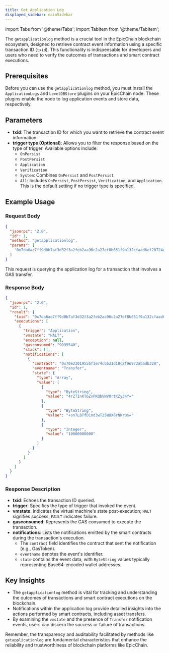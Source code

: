 ```yaml
---
title: Get Application Log
displayed_sidebar: mainSidebar
---
```


import Tabs from '@theme/Tabs';
import TabItem from '@theme/TabItem';




The `getapplicationlog` method is a crucial tool in the EpicChain blockchain ecosystem, designed to retrieve contract event information using a specific transaction ID (`txid`). This functionality is indispensable for developers and users who need to verify the outcomes of transactions and smart contract executions.

## Prerequisites
Before you can use the `getapplicationlog` method, you must install the `ApplicationLogs` and `LevelDBStore` plugins on your EpicChain node. These plugins enable the node to log application events and store data, respectively.

## Parameters
- **txid**: The transaction ID for which you want to retrieve the contract event information.
- **trigger type (Optional)**: Allows you to filter the response based on the type of trigger. Available options include:
  - `OnPersist`
  - `PostPersist`
  - `Application`
  - `Verification`
  - `System`: Combines `OnPersist` and `PostPersist`
  - `All`: Includes `OnPersist`, `PostPersist`, `Verification`, and `Application`. This is the default setting if no trigger type is specified.

## Example Usage

### Request Body

```json
{
  "jsonrpc": "2.0",
  "id": 1,
  "method": "getapplicationlog",
  "params": [
    "0x7da6ae7ff9d0b7af3d32f3a2feb2aa96c2a27ef8b651f9a132cfaad6ef20724c"
  ]
}
```

This request is querying the application log for a transaction that involves a GAS transfer.

### Response Body

```json
{
  "jsonrpc": "2.0",
  "id": 1,
  "result": {
    "txid": "0x7da6ae7ff9d0b7af3d32f3a2feb2aa96c2a27ef8b651f9a132cfaad6ef20724c",
    "executions": [
      {
        "trigger": "Application",
        "vmstate": "HALT",
        "exception": null,
        "gasconsumed": "9999540",
        "stack": [],
        "notifications": [
          {
            "contract": "0x70e2301955bf1e74cbb31d18c2f96972abadb328",
            "eventname": "Transfer",
            "state": {
              "type": "Array",
              "value": [
                {
                  "type": "ByteString",
                  "value": "4rZTInKT6ZxPKQbVNVOrtKZy34Y="
                },
                {
                  "type": "ByteString",
                  "value": "+on7LBTfD1nd3wT25WUX8rNKrus="
                },
                {
                  "type": "Integer",
                  "value": "10000000000"
                }
              ]
            }
          }
        ]
      }
    ]
  }
}
```

### Response Description
- **txid**: Echoes the transaction ID queried.
- **trigger**: Specifies the type of trigger that invoked the event.
- **vmstate**: Indicates the virtual machine's state post-execution; `HALT` signifies success, `FAULT` indicates failure.
- **gasconsumed**: Represents the GAS consumed to execute the transaction.
- **notifications**: Lists the notifications emitted by the smart contracts during the transaction's execution.
  - The `contract` field identifies the contract that sent the notification (e.g., GasToken).
  - `eventname` denotes the event's identifier.
  - `state` contains the event data, with `ByteString` values typically representing Base64-encoded wallet addresses.

## Key Insights
- The `getapplicationlog` method is vital for tracking and understanding the outcomes of transactions and smart contract executions on the blockchain.
- Notifications within the application log provide detailed insights into the actions performed by smart contracts, including asset transfers.
- By examining the `vmstate` and the presence of `Transfer` notification events, users can discern the success or failure of transactions.

Remember, the transparency and auditability facilitated by methods like `getapplicationlog` are fundamental characteristics that enhance the reliability and trustworthiness of blockchain platforms like EpicChain.


<br/>